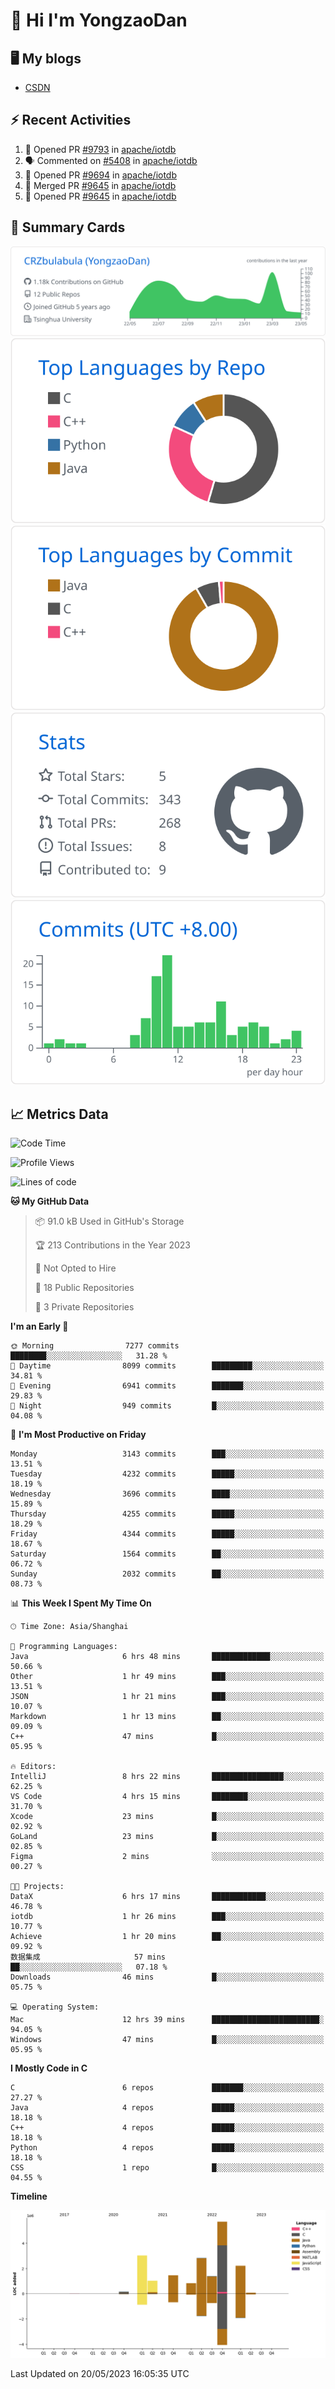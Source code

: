 # 👋 Hi I'm YongzaoDan

## 🖥 My blogs
  + [CSDN](https://blog.csdn.net/CRZbulabula?type=blog)

## ⚡ Recent Activities
<!--START_SECTION:activity-->
1. 💪 Opened PR [#9793](https://github.com/apache/iotdb/pull/9793) in [apache/iotdb](https://github.com/apache/iotdb)
2. 🗣 Commented on [#5408](https://github.com/apache/iotdb/issues/5408) in [apache/iotdb](https://github.com/apache/iotdb)
3. 💪 Opened PR [#9694](https://github.com/apache/iotdb/pull/9694) in [apache/iotdb](https://github.com/apache/iotdb)
4. 🎉 Merged PR [#9645](https://github.com/apache/iotdb/pull/9645) in [apache/iotdb](https://github.com/apache/iotdb)
5. 💪 Opened PR [#9645](https://github.com/apache/iotdb/pull/9645) in [apache/iotdb](https://github.com/apache/iotdb)
<!--END_SECTION:activity-->

## 🎑 Summary Cards

[![](https://raw.githubusercontent.com/CRZbulabula/CRZbulabula/main/profile-summary-card-output/github/0-profile-details.svg)](https://github.com/vn7n24fzkq/github-profile-summary-cards)
[![](https://raw.githubusercontent.com/CRZbulabula/CRZbulabula/main/profile-summary-card-output/github/1-repos-per-language.svg)](https://github.com/vn7n24fzkq/github-profile-summary-cards) [![](https://raw.githubusercontent.com/CRZbulabula/CRZbulabula/main/profile-summary-card-output/github/2-most-commit-language.svg)](https://github.com/vn7n24fzkq/github-profile-summary-cards)
[![](https://raw.githubusercontent.com/CRZbulabula/CRZbulabula/main/profile-summary-card-output/github/3-stats.svg)](https://github.com/vn7n24fzkq/github-profile-summary-cards) [![](https://raw.githubusercontent.com/CRZbulabula/CRZbulabula/main/profile-summary-card-output/github/4-productive-time.svg)](https://github.com/vn7n24fzkq/github-profile-summary-cards)

## 📈 Metrics Data

<!--START_SECTION:waka-->
![Code Time](http://img.shields.io/badge/Code%20Time-128%20hrs%2055%20mins-blue)

![Profile Views](http://img.shields.io/badge/Profile%20Views-8-blue)

![Lines of code](https://img.shields.io/badge/From%20Hello%20World%20I%27ve%20Written-18.7%20million%20lines%20of%20code-blue)

**🐱 My GitHub Data** 

> 📦 91.0 kB Used in GitHub's Storage 
 > 
> 🏆 213 Contributions in the Year 2023
 > 
> 🚫 Not Opted to Hire
 > 
> 📜 18 Public Repositories 
 > 
> 🔑 3 Private Repositories 
 > 
**I'm an Early 🐤** 

```text
🌞 Morning                7277 commits        ████████░░░░░░░░░░░░░░░░░   31.28 % 
🌆 Daytime                8099 commits        █████████░░░░░░░░░░░░░░░░   34.81 % 
🌃 Evening                6941 commits        ███████░░░░░░░░░░░░░░░░░░   29.83 % 
🌙 Night                  949 commits         █░░░░░░░░░░░░░░░░░░░░░░░░   04.08 % 
```
📅 **I'm Most Productive on Friday** 

```text
Monday                   3143 commits        ███░░░░░░░░░░░░░░░░░░░░░░   13.51 % 
Tuesday                  4232 commits        █████░░░░░░░░░░░░░░░░░░░░   18.19 % 
Wednesday                3696 commits        ████░░░░░░░░░░░░░░░░░░░░░   15.89 % 
Thursday                 4255 commits        █████░░░░░░░░░░░░░░░░░░░░   18.29 % 
Friday                   4344 commits        █████░░░░░░░░░░░░░░░░░░░░   18.67 % 
Saturday                 1564 commits        ██░░░░░░░░░░░░░░░░░░░░░░░   06.72 % 
Sunday                   2032 commits        ██░░░░░░░░░░░░░░░░░░░░░░░   08.73 % 
```


📊 **This Week I Spent My Time On** 

```text
🕑︎ Time Zone: Asia/Shanghai

💬 Programming Languages: 
Java                     6 hrs 48 mins       █████████████░░░░░░░░░░░░   50.66 % 
Other                    1 hr 49 mins        ███░░░░░░░░░░░░░░░░░░░░░░   13.51 % 
JSON                     1 hr 21 mins        ███░░░░░░░░░░░░░░░░░░░░░░   10.07 % 
Markdown                 1 hr 13 mins        ██░░░░░░░░░░░░░░░░░░░░░░░   09.09 % 
C++                      47 mins             █░░░░░░░░░░░░░░░░░░░░░░░░   05.95 % 

🔥 Editors: 
IntelliJ                 8 hrs 22 mins       ████████████████░░░░░░░░░   62.25 % 
VS Code                  4 hrs 15 mins       ████████░░░░░░░░░░░░░░░░░   31.70 % 
Xcode                    23 mins             █░░░░░░░░░░░░░░░░░░░░░░░░   02.92 % 
GoLand                   23 mins             █░░░░░░░░░░░░░░░░░░░░░░░░   02.85 % 
Figma                    2 mins              ░░░░░░░░░░░░░░░░░░░░░░░░░   00.27 % 

🐱‍💻 Projects: 
DataX                    6 hrs 17 mins       ████████████░░░░░░░░░░░░░   46.78 % 
iotdb                    1 hr 26 mins        ███░░░░░░░░░░░░░░░░░░░░░░   10.77 % 
Achieve                  1 hr 20 mins        ██░░░░░░░░░░░░░░░░░░░░░░░   09.92 % 
数据集成                     57 mins             ██░░░░░░░░░░░░░░░░░░░░░░░   07.18 % 
Downloads                46 mins             █░░░░░░░░░░░░░░░░░░░░░░░░   05.75 % 

💻 Operating System: 
Mac                      12 hrs 39 mins      ████████████████████████░   94.05 % 
Windows                  47 mins             █░░░░░░░░░░░░░░░░░░░░░░░░   05.95 % 
```

**I Mostly Code in C** 

```text
C                        6 repos             ███████░░░░░░░░░░░░░░░░░░   27.27 % 
Java                     4 repos             █████░░░░░░░░░░░░░░░░░░░░   18.18 % 
C++                      4 repos             █████░░░░░░░░░░░░░░░░░░░░   18.18 % 
Python                   4 repos             █████░░░░░░░░░░░░░░░░░░░░   18.18 % 
CSS                      1 repo              █░░░░░░░░░░░░░░░░░░░░░░░░   04.55 % 
```



**Timeline**

![Lines of Code chart](https://raw.githubusercontent.com/CRZbulabula/CRZbulabula/main/assets/bar_graph.png)


 Last Updated on 20/05/2023 16:05:35 UTC
<!--END_SECTION:waka-->

